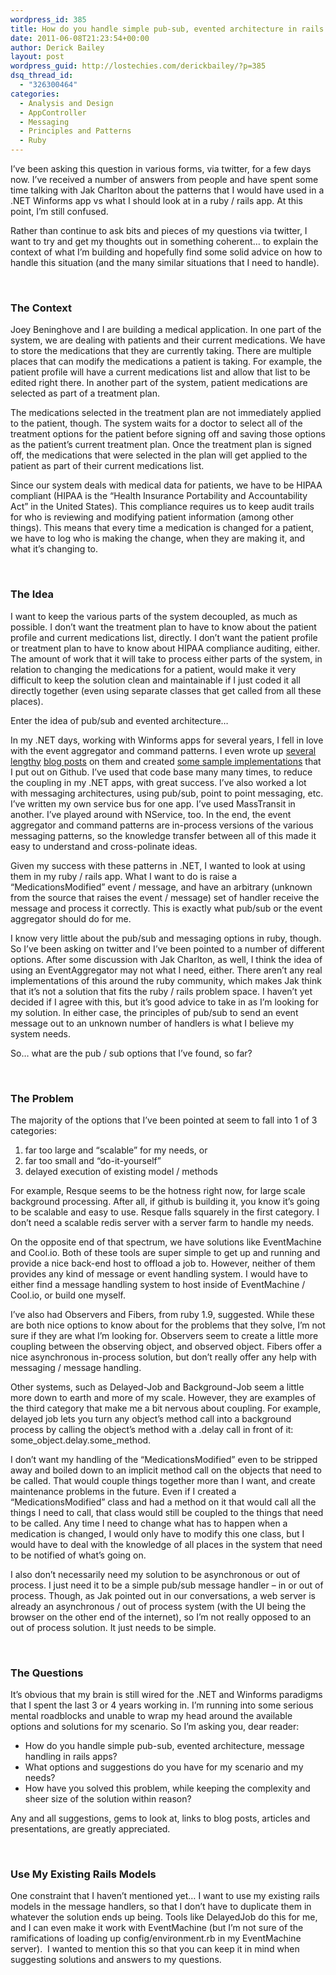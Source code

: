 ```yaml
---
wordpress_id: 385
title: How do you handle simple pub-sub, evented architecture in rails apps?
date: 2011-06-08T21:23:54+00:00
author: Derick Bailey
layout: post
wordpress_guid: http://lostechies.com/derickbailey/?p=385
dsq_thread_id:
  - "326300464"
categories:
  - Analysis and Design
  - AppController
  - Messaging
  - Principles and Patterns
  - Ruby
---
```

I&#8217;ve been asking this question in various forms, via twitter, for a few days now. I&#8217;ve received a number of answers from people and have spent some time talking with Jak Charlton about the patterns that I would have used in a .NET Winforms app vs what I should look at in a ruby / rails app. At this point, I&#8217;m still confused.

Rather than continue to ask bits and pieces of my questions via twitter, I want to try and get my thoughts out in something coherent&#8230; to explain the context of what I&#8217;m building and hopefully find some solid advice on how to handle this situation (and the many similar situations that I need to handle).

 

### The Context

Joey Beninghove and I are building a medical application. In one part of the system, we are dealing with patients and their current medications. We have to store the medications that they are currently taking. There are multiple places that can modify the medications a patient is taking. For example, the patient profile will have a current medications list and allow that list to be edited right there. In another part of the system, patient medications are selected as part of a treatment plan.

The medications selected in the treatment plan are not immediately applied to the patient, though. The system waits for a doctor to select all of the treatment options for the patient before signing off and saving those options as the patient&#8217;s current treatment plan. Once the treatment plan is signed off, the medications that were selected in the plan will get applied to the patient as part of their current medications list.

Since our system deals with medical data for patients, we have to be HIPAA compliant (HIPAA is the &#8220;Health Insurance Portability and Accountability Act&#8221; in the United States). This compliance requires us to keep audit trails for who is reviewing and modifying patient information (among other things). This means that every time a medication is changed for a patient, we have to log who is making the change, when they are making it, and what it&#8217;s changing to.

 

### The Idea

I want to keep the various parts of the system decoupled, as much as possible. I don&#8217;t want the treatment plan to have to know about the patient profile and current medications list, directly. I don&#8217;t want the patient profile or treatment plan to have to know about HIPAA compliance auditing, either. The amount of work that it will take to process either parts of the system, in relation to changing the medications for a patient, would make it very difficult to keep the solution clean and maintainable if I just coded it all directly together (even using separate classes that get called from all these places).

Enter the idea of pub/sub and evented architecture&#8230;

In my .NET days, working with Winforms apps for several years, I fell in love with the event aggregator and command patterns. I even wrote up [several](http://lostechies.com/derickbailey/2009/04/18/decoupling-workflow-and-forms-with-an-application-controller/) [lengthy](http://lostechies.com/derickbailey/2009/12/23/understanding-the-application-controller-through-object-messaging-patterns/) [blog posts](http://lostechies.com/derickbailey/2010/04/15/adding-request-reply-to-the-application-controller/) on them and created [some sample implementations](https://github.com/derickbailey/appcontroller) that I put out on Github. I&#8217;ve used that code base many many times, to reduce the coupling in my .NET apps, with great success. I&#8217;ve also worked a lot with messaging architectures, using pub/sub, point to point messaging, etc. I&#8217;ve written my own service bus for one app. I&#8217;ve used MassTransit in another. I&#8217;ve played around with NService, too. In the end, the event aggregator and command patterns are in-process versions of the various messaging patterns, so the knowledge transfer between all of this made it easy to understand and cross-polinate ideas.

Given my success with these patterns in .NET, I wanted to look at using them in my ruby / rails app. What I want to do is raise a &#8220;MedicationsModified&#8221; event / message, and have an arbitrary (unknown from the source that raises the event / message) set of handler receive the message and process it correctly. This is exactly what pub/sub or the event aggregator should do for me.

I know very little about the pub/sub and messaging options in ruby, though. So I&#8217;ve been asking on twitter and I&#8217;ve been pointed to a number of different options. After some discussion with Jak Charlton, as well, I think the idea of using an EventAggregator may not what I need, either. There aren&#8217;t any real implementations of this around the ruby community, which makes Jak think that it&#8217;s not a solution that fits the ruby / rails problem space. I haven&#8217;t yet decided if I agree with this, but it&#8217;s good advice to take in as I&#8217;m looking for my solution. In either case, the principles of pub/sub to send an event message out to an unknown number of handlers is what I believe my system needs.

So&#8230; what are the pub / sub options that I&#8217;ve found, so far?

 

### The Problem

The majority of the options that I&#8217;ve been pointed at seem to fall into 1 of 3 categories:

  1. far too large and &#8220;scalable&#8221; for my needs, or 
  2. far too small and &#8220;do-it-yourself&#8221;
  3. delayed execution of existing model / methods

For example, Resque seems to be the hotness right now, for large scale background processing. After all, if github is building it, you know it&#8217;s going to be scalable and easy to use. Resque falls squarely in the first category. I don&#8217;t need a scalable redis server with a server farm to handle my needs.

On the opposite end of that spectrum, we have solutions like EventMachine and Cool.io. Both of these tools are super simple to get up and running and provide a nice back-end host to offload a job to. However, neither of them provides any kind of message or event handling system. I would have to either find a message handling system to host inside of EventMachine / Cool.io, or build one myself.

I&#8217;ve also had Observers and Fibers, from ruby 1.9, suggested. While these are both nice options to know about for the problems that they solve, I&#8217;m not sure if they are what I&#8217;m looking for. Observers seem to create a little more coupling between the observing object, and observed object. Fibers offer a nice asynchronous in-process solution, but don&#8217;t really offer any help with messaging / message handling.

Other systems, such as Delayed-Job and Background-Job seem a little more down to earth and more of my scale. However, they are examples of the third category that make me a bit nervous about coupling. For example, delayed job lets you turn any object&#8217;s method call into a background process by calling the object&#8217;s method with a .delay call in front of it: some\_object.delay.some\_method.

I don&#8217;t want my handling of the &#8220;MedicationsModified&#8221; even to be stripped away and boiled down to an implicit method call on the objects that need to be called. That would couple things together more than I want, and create maintenance problems in the future. Even if I created a &#8220;MedicationsModified&#8221; class and had a method on it that would call all the things I need to call, that class would still be coupled to the things that need to be called. Any time I need to change what has to happen when a medication is changed, I would only have to modify this one class, but I would have to deal with the knowledge of all places in the system that need to be notified of what&#8217;s going on.

I also don&#8217;t necessarily need my solution to be asynchronous or out of process. I just need it to be a simple pub/sub message handler &#8211; in or out of process. Though, as Jak pointed out in our conversations, a web server is already an asynchronous / out of process system (with the UI being the browser on the other end of the internet), so I&#8217;m not really opposed to an out of process solution. It just needs to be simple.

 

### The Questions

It&#8217;s obvious that my brain is still wired for the .NET and Winforms paradigms that I spent the last 3 or 4 years working in. I&#8217;m running into some serious mental roadblocks and unable to wrap my head around the available options and solutions for my scenario. So I&#8217;m asking you, dear reader:

  * How do you handle simple pub-sub, evented architecture, message handling in rails apps?
  * What options and suggestions do you have for my scenario and my needs?
  * How have you solved this problem, while keeping the complexity and sheer size of the solution within reason?

Any and all suggestions, gems to look at, links to blog posts, articles and presentations, are greatly appreciated.

 

### Use My Existing Rails Models

One constraint that I haven&#8217;t mentioned yet&#8230; I want to use my existing rails models in the message handlers, so that I don&#8217;t have to duplicate them in whatever the solution ends up being. Tools like DelayedJob do this for me, and I can even make it work with EventMachine (but I&#8217;m not sure of the ramifications of loading up config/environment.rb in my EventMachine server).  I wanted to mention this so that you can keep it in mind when suggesting solutions and answers to my questions.